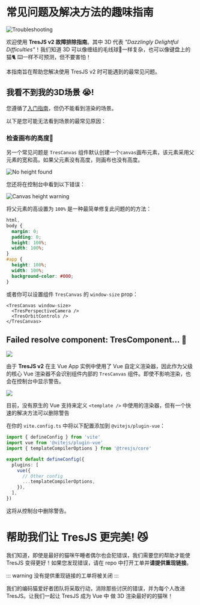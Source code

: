 # 常见问题及解决方法的趣味指南

![Troubleshooting](https://media.giphy.com/media/LHZyixOnHwDDy/giphy.gif)

欢迎使用 **TresJS v2 故障排除指南**。其中 3D 代表 _"Dazzlingly Delightful Difficulties"_！我们知道 3D 可以像缠结的毛线球🧶一样复杂，也可以像键盘上的猫🐈 ⌨️一样不可预测，但不要害怕！

本指南旨在帮助您解决使用 TresJS v2 时可能遇到的最常见问题。

## 我看不到我的3D场景 😭!

您遵循了[入门指南](/zh/guide/getting-started.md)，但仍不能看到渲染的场景。

以下是您可能无法看到场景的最常见原因：

### 检查画布的高度📏

另一个常见问题是 `TresCanvas` 组件默认创建一个`canvas`画布元素，该元素采用父元素的宽和高。如果父元素没有高度，则画布也没有高度。

![No height found](/canvas-height.png)

您还将在控制台中看到以下错误：

![Canvas height warning](/canvas-height-warning.png)

将父元素的高设置为 `100%` 是一种最简单修复此问题的的方法：

```css
html,
body {
  margin: 0;
  padding: 0;
  height: 100%;
  width: 100%;
}
#app {
  height: 100%;
  width: 100%;
  background-color: #000;
}
```

或者你可以设置组件 `TresCanvas` 的 `window-size` prop：

```vue
<TresCanvas window-size>
  <TresPerspectiveCamera />
  <TresOrbitControls />
</TresCanvas>
```

## Failed resolve component: TresComponent... 🤔

![](/failed-to-resolve-component.png)

由于 **TresJS v2** 在主 Vue App 实例中使用了 Vue 自定义渲染器，因此作为父级的核心 Vue 渲染器不会识别组件内部的 `TresCanvas` 组件。即使不影响渲染，也会在控制台中显示警告。

![](/failed-to-resolve-component.png)

目前，没有原生的 Vue 支持来定义 `<template />` 中使用的渲染器，但有一个快速的解决方法可以删除警告

在你的 `vite.config.ts` 中将以下配置添加到 `@vitejs/plugin-vue`： 

```ts
import { defineConfig } from 'vite'
import vue from '@vitejs/plugin-vue'
import { templateCompilerOptions } from '@tresjs/core'

export default defineConfig({
  plugins: [
    vue({
      // Other config
      ...templateCompilerOptions,
    }),
  ],
})
```

这将从控制台中删除警告。

# 帮助我们让 TresJS 更完美! 😼

我们知道，即使是最好的猫咪午睡者偶尔也会犯错误，我们需要您的帮助才能使 TresJS 变得更好！如果您发现错误，请在 repo 中打开工单并**请提供重现链接**。

::: warning
没有提供重现链接的工单将被关闭
:::

我们的编码猫爱好者团队将采取行动，消除那些讨厌的错误，并为每个人改进 TresJS。让我们一起让 TresJS 成为 Vue 中 做 3D 渲染最好的的猫咪！
